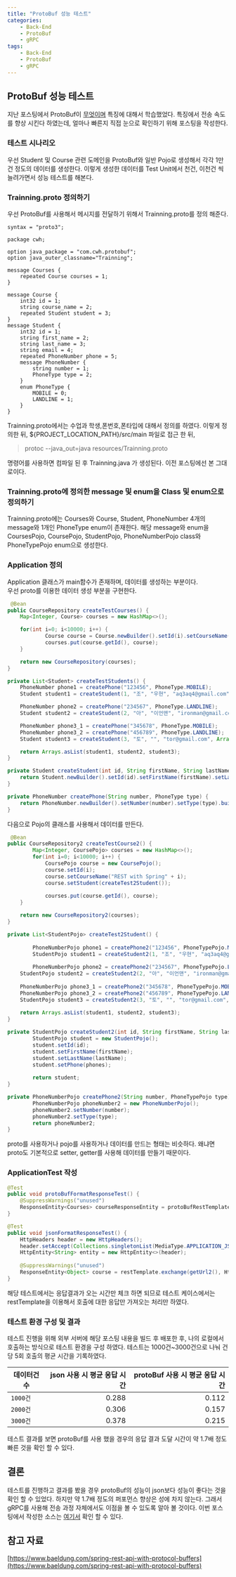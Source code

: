 ```yaml
---
title: "ProtoBuf 성능 테스트"
categories: 
    - Back-End
    - ProtoBuf
    - gRPC
tags: 
    - Back-End
    - ProtoBuf
    - gRPC
---
```


## ProtoBuf 성능 테스트
지난 포스팅에서 ProtoBuf이 [무엇이며](https://aq3aq4.github.io/back-end/protobuf/grpc/protobuf1/#protocol-buffer%EB%A5%BC-%EC%99%9C-%EC%93%B0%EB%8A%94%EA%B0%80) 특징에 대해서 학습했었다. 특징에서 전송 속도를 향상 시킨다 하였는데, 얼마나 빠른지 직접 눈으로 확인하기 위해 포스팅을 작성한다. 

### 테스트 시나리오
우선 Student 및 Course 관련 도메인을 ProtoBuf와 일반 Pojo로 생성해서 각각 1만건 정도의 데이터를 생성한다. 이렇게 생성한 데이터를 Test Unit에서 천건, 이천건 씩 늘려가면서 성능 테스트를 해본다.

### Trainning.proto 정의하기
우선 ProtoBuf를 사용해서 메시지를 전달하기 위해서 Trainning.proto를 정의 해준다.
```text
syntax = "proto3";

package cwh;

option java_package = "com.cwh.protobuf";
option java_outer_classname="Trainning";

message Courses {
    repeated Course courses = 1;
}

message Course {
    int32 id = 1;
    string course_name = 2;
    repeated Student student = 3;
}
message Student {
    int32 id = 1;
    string first_name = 2;
    string last_name = 3;
    string email = 4;
    repeated PhoneNumber phone = 5;
    message PhoneNumber {
        string number = 1;
        PhoneType type = 2;
    }
    enum PhoneType {
        MOBILE = 0;
        LANDLINE = 1;
    }
}
```
Trainning.proto에서는 수업과 학생,폰번호,폰타입에 대해서 정의를 하였다. 이렇게 정의한 뒤, ${PROJECT_LOCATION_PATH}/src/main 파일로 접근 한 뒤,    
> protoc --java_out=java resources/Trainning.proto       

명령어를 사용하면 컴파일 된 후 Trainning.java 가 생성된다. 이전 포스팅에선 본 그대로이다. 

### Trainning.proto에 정의한 message 및 enum을 Class 및 enum으로 정의하기
Trainning.proto에는 Courses와 Course, Student, PhoneNumber 4개의 message와 1개인 PhoneType enum이 존재한다. 해당 message와 enum을 CoursesPojo, CoursePojo, StudentPojo, PhoneNumberPojo class와 PhoneTypePojo enum으로 생성한다.     

### Application 정의   
Application 클래스가 main함수가 존재하며, 데이터를 생성하는 부분이다.  
우선 proto를 이용한 데이터 생성 부분을 구현한다. 
```java
 @Bean
public CourseRepository createTestCourses() {
    Map<Integer, Course> courses = new HashMap<>();

    for(int i=0; i<10000; i++) {
            Course course = Course.newBuilder().setId(i).setCourseName("REST with Spring" + i).addAllStudent(createTestStudents()).build();
            courses.put(course.getId(), course);
    }

    return new CourseRepository(courses);
}

private List<Student> createTestStudents() {
    PhoneNumber phone1 = createPhone("123456", PhoneType.MOBILE);
    Student student1 = createStudent(1, "조", "우현", "aq3aq4@gmail.com", Arrays.asList(phone1));

    PhoneNumber phone2 = createPhone("234567", PhoneType.LANDLINE);
    Student student2 = createStudent(2, "아", "이언맨", "ironman@gmail.com", Arrays.asList(phone2));

    PhoneNumber phone3_1 = createPhone("345678", PhoneType.MOBILE);
    PhoneNumber phone3_2 = createPhone("456789", PhoneType.LANDLINE);
    Student student3 = createStudent(3, "토", "", "tor@gmail.com", Arrays.asList(phone3_1, phone3_2));

    return Arrays.asList(student1, student2, student3);
}

private Student createStudent(int id, String firstName, String lastName, String email, List<PhoneNumber> phones) {
    return Student.newBuilder().setId(id).setFirstName(firstName).setLastName(lastName).setEmail(email).addAllPhone(phones).build();
}

private PhoneNumber createPhone(String number, PhoneType type) {
    return PhoneNumber.newBuilder().setNumber(number).setType(type).build();
}

```
다음으로 Pojo의 클래스를 사용해서 데이터를 만든다.
```java
 @Bean 
public CourseRepository2 createTestCourse2() {
        Map<Integer, CoursePojo> courses = new HashMap<>();
        for(int i=0; i<10000; i++) {
            CoursePojo course = new CoursePojo();
            course.setId(i);
            course.setCourseName("REST with Spring" + i);
            course.setStudent(createTest2Student());
            
            courses.put(course.getId(), course);
    }

    return new CourseRepository2(courses);
}

private List<StudentPojo> createTest2Student() {
        
        PhoneNumberPojo phone1 = createPhone2("123456", PhoneTypePojo.MOBILE);
        StudentPojo student1 = createStudent2(1, "조", "우현", "aq3aq4@gmail.com", Arrays.asList(phone1));
        
        PhoneNumberPojo phone2 = createPhone2("234567", PhoneTypePojo.LANDLINE);
    StudentPojo student2 = createStudent2(2, "아", "이언맨", "ironman@gmail.com", Arrays.asList(phone2));
    
    PhoneNumberPojo phone3_1 = createPhone2("345678", PhoneTypePojo.MOBILE);
    PhoneNumberPojo phone3_2 = createPhone2("456789", PhoneTypePojo.LANDLINE);
    StudentPojo student3 = createStudent2(3, "토", "", "tor@gmail.com", Arrays.asList(phone3_1, phone3_2));
    
    return Arrays.asList(student1, student2, student3);
}

private StudentPojo createStudent2(int id, String firstName, String lastName, String email, List<PhoneNumberPojo> phones) {
        StudentPojo student = new StudentPojo();
        student.setId(id);
        student.setFirstName(firstName);
        student.setLastName(lastName);
        student.setPhone(phones);
        
        return student;
}

private PhoneNumberPojo createPhone2(String number, PhoneTypePojo type) {
        PhoneNumberPojo phoneNumber2 = new PhoneNumberPojo();
        phoneNumber2.setNumber(number);
        phoneNumber2.setType(type);
        return phoneNumber2;
}
```
proto를 사용하거나 pojo를 사용하거나 데이터를 만드는 형태는 비슷하다. 왜냐면 proto도 기본적으로 setter, getter를 사용해 데이터를 만들기 때문이다. 


### ApplicationTest 작성
```java
@Test
public void protoBufFormatResponseTest() {
    @SuppressWarnings("unused")
    ResponseEntity<Courses> courseResponseEntity = protoBufRestTemplate.getForEntity(getUrl(), Courses.class);
}

@Test
public void jsonFormatResponseTest() {
    HttpHeaders header = new HttpHeaders();
    header.setAccept(Collections.singletonList(MediaType.APPLICATION_JSON));
    HttpEntity<String> entity = new HttpEntity<>(header);
    
    @SuppressWarnings("unused")
    ResponseEntity<Object> course = restTemplate.exchange(getUrl2(), HttpMethod.GET, entity, Object.class);
}
```
해당 테스트에서는 응답결과가 오는 시간만 체크 하면 되므로 테스트 케이스에서는 restTemplate을 이용해서 호출에 대한 응답만 가져오는 처리만 하였다.     

### 테스트 환경 구성 및 결과 
테스트 진행을 위해 외부 서버에 해당 포스팅 내용을 빌드 후 배포한 후, 나의 로컬에서 호출하는 방식으로 테스트 환경을 구성 하였다. 테스트는 1000건~3000건으로 나눠 건당 5회 호출의 평균 시간을 기록하였다.       

|데이터건수|json 사용 시 평균 응답 시간|protoBuf 사용 시 평균 응답 시간|
|---|---:|---:|
| `1000건` | 0.288 | 0.112 |
| `2000건` | 0.306 |0.157|
| `3000건` |0.378|0.215|  


테스트 결과를 보면 protoBuf를 사용 했을 경우의 응답 결과 도달 시간이 약 1.7배 정도 빠른 것을 확인 할 수 있다. 

## 결론 
테스트를 진행하고 결과를 봤을 경우 protoBuf의 성능이 json보다 성능이 좋다는 것을 확인 할 수 있었다. 하지만 약 1.7배 정도의 퍼포먼스 향상은 성에 차지 않는다. 그래서 gRPC를 사용해 전송 과정 자체에서도 이점을 볼 수 있도록 알아 볼 것이다. 
이번 포스팅에서 작성한 소스는 [여기서](https://github.com/aq3aq4/grpc-study/tree/master/spring-protobuf-tutorial) 확인 할 수 있다. 

## 참고 자료
[https://www.baeldung.com/spring-rest-api-with-protocol-buffers](https://www.baeldung.com/spring-rest-api-with-protocol-buffers)
